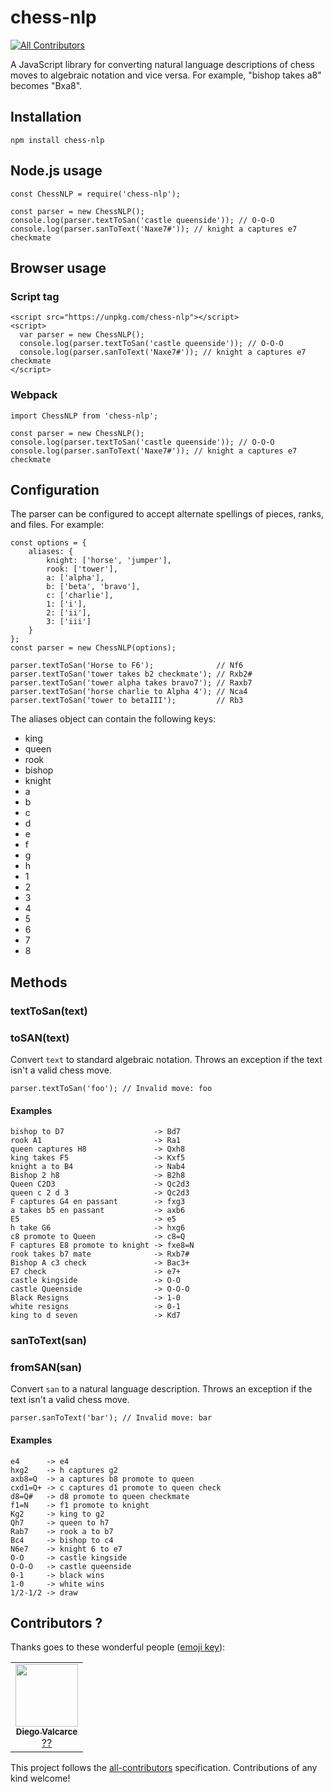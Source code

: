 # chess-nlp
<!-- ALL-CONTRIBUTORS-BADGE:START - Do not remove or modify this section -->
[![All Contributors](https://img.shields.io/badge/all_contributors-1-orange.svg?style=flat-square)](#contributors-)
<!-- ALL-CONTRIBUTORS-BADGE:END -->

A JavaScript library for converting natural language descriptions of chess moves
to algebraic notation and vice versa. For example, "bishop takes a8" becomes
"Bxa8".

## Installation

    npm install chess-nlp

## Node.js usage

    const ChessNLP = require('chess-nlp');

    const parser = new ChessNLP();
    console.log(parser.textToSan('castle queenside')); // O-O-O
    console.log(parser.sanToText('Naxe7#')); // knight a captures e7 checkmate

## Browser usage

### Script tag

    <script src="https://unpkg.com/chess-nlp"></script>
    <script>
      var parser = new ChessNLP();
      console.log(parser.textToSan('castle queenside')); // O-O-O
      console.log(parser.sanToText('Naxe7#')); // knight a captures e7 checkmate
    </script>

### Webpack

    import ChessNLP from 'chess-nlp';

    const parser = new ChessNLP();
    console.log(parser.textToSan('castle queenside')); // O-O-O
    console.log(parser.sanToText('Naxe7#')); // knight a captures e7 checkmate

## Configuration

The parser can be configured to accept alternate spellings of pieces, ranks,
and files. For example:

    const options = {
        aliases: {
            knight: ['horse', 'jumper'],
            rook: ['tower'],
            a: ['alpha'],
            b: ['beta', 'bravo'],
            c: ['charlie'],
            1: ['i'],
            2: ['ii'],
            3: ['iii']
        }
    };
    const parser = new ChessNLP(options);

    parser.textToSan('Horse to F6');              // Nf6
    parser.textToSan('tower takes b2 checkmate'); // Rxb2#
    parser.textToSan('tower alpha takes bravo7'); // Raxb7
    parser.textToSan('horse charlie to Alpha 4'); // Nca4
    parser.textToSan('tower to betaIII');         // Rb3

The aliases object can contain the following keys:

* king
* queen
* rook
* bishop
* knight
* a
* b
* c
* d
* e
* f
* g
* h
* 1
* 2
* 3
* 4
* 5
* 6
* 7
* 8

## Methods

### textToSan(text)
### toSAN(text)

Convert `text` to standard algebraic notation. Throws an exception if the text
isn't a valid chess move.

    parser.textToSan('foo'); // Invalid move: foo

#### Examples

    bishop to D7                    -> Bd7
    rook A1                         -> Ra1
    queen captures H8               -> Qxh8
    king takes F5                   -> Kxf5
    knight a to B4                  -> Nab4
    Bishop 2 h8                     -> B2h8
    Queen C2D3                      -> Qc2d3
    queen c 2 d 3                   -> Qc2d3
    F captures G4 en passant        -> fxg3
    a takes b5 en passant           -> axb6
    E5                              -> e5
    h take G6                       -> hxg6
    c8 promote to Queen             -> c8=Q
    F captures E8 promote to knight -> fxe8=N
    rook takes b7 mate              -> Rxb7#
    Bishop A c3 check               -> Bac3+
    E7 check                        -> e7+
    castle kingside                 -> O-O
    castle Queenside                -> O-O-O
    Black Resigns                   -> 1-0
    white resigns                   -> 0-1
    king to d seven                 -> Kd7

### sanToText(san)
### fromSAN(san)

Convert `san` to a natural language description. Throws an exception if the text
isn't a valid chess move.

    parser.sanToText('bar'); // Invalid move: bar

#### Examples

    e4      -> e4
    hxg2    -> h captures g2
    axb8=Q  -> a captures b8 promote to queen
    cxd1=Q+ -> c captures d1 promote to queen check
    d8=Q#   -> d8 promote to queen checkmate
    f1=N    -> f1 promote to knight
    Kg2     -> king to g2
    Qh7     -> queen to h7
    Rab7    -> rook a to b7
    Bc4     -> bishop to c4
    N6e7    -> knight 6 to e7
    O-O     -> castle kingside
    O-O-O   -> castle queenside
    0-1     -> black wins
    1-0     -> white wins
    1/2-1/2 -> draw

## Contributors ?

Thanks goes to these wonderful people ([emoji key](https://allcontributors.org/docs/en/emoji-key)):

<!-- ALL-CONTRIBUTORS-LIST:START - Do not remove or modify this section -->
<!-- prettier-ignore-start -->
<!-- markdownlint-disable -->
<table>
  <tr>
    <td align="center"><a href="http://www.valcarce.com.ar"><img src="https://avatars3.githubusercontent.com/u/59612229?v=4" width="100px;" alt=""/><br /><sub><b>Diego Valcarce</b></sub></a><br /><a href="https://github.com/maxwellhaydn/chess-nlp/commits?author=diegovalcarce" title="Code">??</a></td>
  </tr>
</table>

<!-- markdownlint-enable -->
<!-- prettier-ignore-end -->
<!-- ALL-CONTRIBUTORS-LIST:END -->

This project follows the [all-contributors](https://github.com/all-contributors/all-contributors) specification. Contributions of any kind welcome!